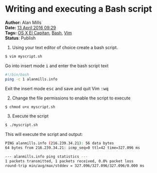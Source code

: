 Writing and executing a Bash script
===================================
**Author:** Alan Mills  
**Date:** [13 April 2016 09:29](/blog/history/2016-04.md)  
**Tags:** [OS X El Capitan](/blog/categories/osx-10-11.md), [Bash](/blog/categories/bash.md), [Vim](/blog/categories/vim.md)   
**Status**: Publish


1. Using your text editor of choice create a bash script.  
  ``` bash
  $ vim myscript.sh
  ```
  Go into insert mode <kbd>i</kbd> and enter the bash script text
  ``` bash
  #!/bin/bash
  ping -c 1 alanmills.info
  ```
  Exit the insert mode <kbd>esc</kbd> and save and quit Vim <kbd>:wq</kbd>

2. Change the file permissions to enable the script to execute
  ``` bash
  $ chmod u+x myscript.sh
  ```

3. Execute the script
  ``` bash
  $ ./myscript.sh
  ```
  This will execute the script and output:
  ``` bash
  PING alanmills.info (216.239.34.21): 56 data bytes
  64 bytes from 216.239.34.21: icmp_seq=0 ttl=42 time=327.096 ms

  --- alanmills.info ping statistics ---
  1 packets transmitted, 1 packets received, 0.0% packet loss
  round-trip min/avg/max/stddev = 327.096/327.096/327.096/0.000 ms
  ```
